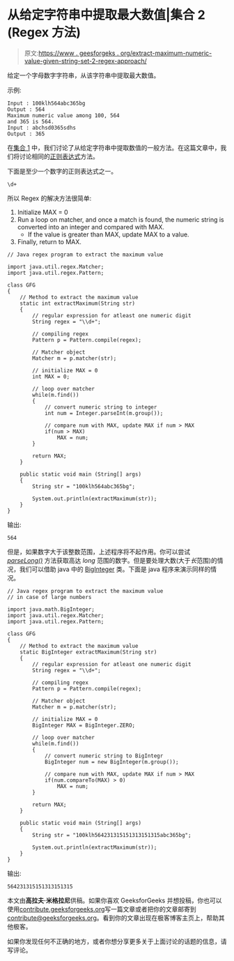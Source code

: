 # 从给定字符串中提取最大数值|集合 2 (Regex 方法)

> 原文:[https://www . geesforgeks . org/extract-maximum-numeric-value-given-string-set-2-regex-approach/](https://www.geeksforgeeks.org/extract-maximum-numeric-value-given-string-set-2-regex-approach/)

给定一个字母数字字符串，从该字符串中提取最大数值。

示例:

```
Input : 100klh564abc365bg
Output : 564
Maximum numeric value among 100, 564 
and 365 is 564.
Input : abchsd0365sdhs
Output : 365

```

在[集合 1](https://www.geeksforgeeks.org/extract-maximum-numeric-value-given-string/) 中，我们讨论了从给定字符串中提取数值的一般方法。在这篇文章中，我们将讨论相同的[正则表达式](https://www.geeksforgeeks.org/write-regular-expressions/)方法。

下面是至少一个数字的正则表达式之一。

```
\d+

```

所以 Regex 的解决方法很简单:

1.  Initialize MAX = 0
2.  Run a loop on matcher, and once a match is found, the numeric string is converted into an integer and compared with MAX.
    *   If the value is greater than MAX, update MAX to a value.
3.  Finally, return to MAX.

```
// Java regex program to extract the maximum value

import java.util.regex.Matcher;
import java.util.regex.Pattern;

class GFG 
{
    // Method to extract the maximum value
    static int extractMaximum(String str)
    {
        // regular expression for atleast one numeric digit
        String regex = "\\d+";

        // compiling regex
        Pattern p = Pattern.compile(regex);

        // Matcher object
        Matcher m = p.matcher(str);

        // initialize MAX = 0
        int MAX = 0;

        // loop over matcher
        while(m.find())
        {
            // convert numeric string to integer
            int num = Integer.parseInt(m.group());

            // compare num with MAX, update MAX if num > MAX
            if(num > MAX)
                MAX = num;
        }

        return MAX;    
    }

    public static void main (String[] args)
    {
        String str = "100klh564abc365bg";

        System.out.println(extractMaximum(str));
    }
}
```

输出:

```
564

```

但是，如果数字大于该整数范围，上述程序将不起作用。你可以尝试 *[parseLong()](https://www.geeksforgeeks.org/java-lang-long-class-in-java/)* 方法获取高达 *long* 范围的数字。但是要处理大数(大于*长*范围)的情况，我们可以借助 java 中的 [BigInteger](https://www.geeksforgeeks.org/biginteger-class-in-java/) 类。下面是 java 程序来演示同样的情况。

```
// Java regex program to extract the maximum value
// in case of large numbers

import java.math.BigInteger;
import java.util.regex.Matcher;
import java.util.regex.Pattern;

class GFG 
{
    // Method to extract the maximum value
    static BigInteger extractMaximum(String str)
    {
        // regular expression for atleast one numeric digit
        String regex = "\\d+";

        // compiling regex
        Pattern p = Pattern.compile(regex);

        // Matcher object
        Matcher m = p.matcher(str);

        // initialize MAX = 0
        BigInteger MAX = BigInteger.ZERO;

        // loop over matcher
        while(m.find())
        {
            // convert numeric string to BigIntegr
            BigInteger num = new BigInteger(m.group());

            // compare num with MAX, update MAX if num > MAX
            if(num.compareTo(MAX) > 0)
                MAX = num;
        }

        return MAX;    
    }

    public static void main (String[] args)
    {
        String str = "100klh564231315151313151315abc365bg";

        System.out.println(extractMaximum(str));
    }
}
```

输出:

```
564231315151313151315

```

本文由**高拉夫·米格拉尼**供稿。如果你喜欢 GeeksforGeeks 并想投稿，你也可以使用[contribute.geeksforgeeks.org](http://www.contribute.geeksforgeeks.org)写一篇文章或者把你的文章邮寄到 contribute@geeksforgeeks.org。看到你的文章出现在极客博客主页上，帮助其他极客。

如果你发现任何不正确的地方，或者你想分享更多关于上面讨论的话题的信息，请写评论。